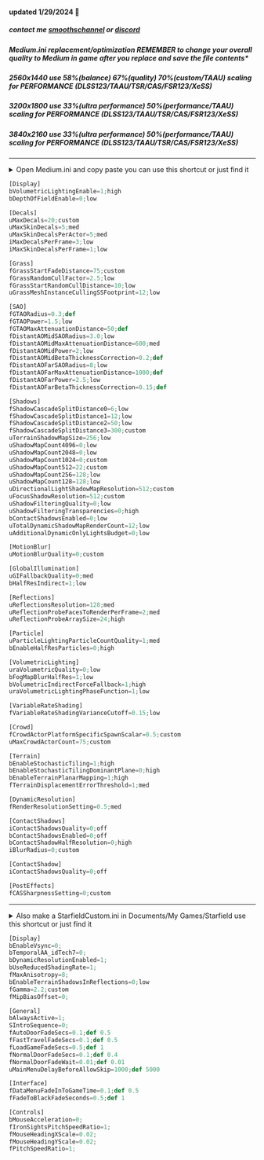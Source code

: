 #### updated 1/29/2024 💫

##### contact me [smoothschannel](https://twitch.tv/smoothschannel) or [discord](https://discord.gg/tDZT7QSx8m)

##### Medium.ini replacement/optimization REMEMBER to change your overall quality to Medium in game after you replace and save the file contents*

##### 2560x1440 use 58%(balance) 67%(quality) 70%(custom/TAAU) scaling for PERFORMANCE (DLSS123/TAAU/TSR/CAS/FSR123/XeSS)

##### 3200x1800 use 33%(ultra performance) 50%(performance/TAAU) scaling for PERFORMANCE (DLSS123/TAAU/TSR/CAS/FSR123/XeSS)

##### 3840x2160 use 33%(ultra performance) 50%(performance/TAAU) scaling for PERFORMANCE (DLSS123/TAAU/TSR/CAS/FSR123/XeSS)

---

<details><summary>Open Medium.ini and copy paste you can use this shortcut or just find it</summary>
<p>
press <kbd>⊞ Win+R</kbd> then type cmd
<br>
specify the drive you have Starfield installed C: G: I: X: S: and copy paste
<br>
start %windir%\explorer.exe “C:\SteamLibrary\steamapps\common\Starfield\Medium.ini”
</p>
</details>

```python
[Display]
bVolumetricLightingEnable=1;high
bDepthOfFieldEnable=0;low

[Decals]
uMaxDecals=20;custom
uMaxSkinDecals=5;med
uMaxSkinDecalsPerActor=5;med
iMaxDecalsPerFrame=3;low
iMaxSkinDecalsPerFrame=1;low

[Grass]
fGrassStartFadeDistance=75;custom
fGrassRandomCullFactor=2.5;low
fGrassStartRandomCullDistance=10;low
uGrassMeshInstanceCullingSSFootprint=12;low

[SAO]
fGTAORadius=0.3;def
fGTAOPower=1.5;low
fGTAOMaxAttenuationDistance=50;def
fDistantAOMidSAORadius=3.0;low
fDistantAOMidMaxAttenuationDistance=600;med
fDistantAOMidPower=2;low
fDistantAOMidBetaThicknessCorrection=0.2;def
fDistantAOFarSAORadius=8;low
fDistantAOFarMaxAttenuationDistance=1000;def
fDistantAOFarPower=2.5;low
fDistantAOFarBetaThicknessCorrection=0.15;def

[Shadows]
fShadowCascadeSplitDistance0=6;low
fShadowCascadeSplitDistance1=12;low
fShadowCascadeSplitDistance2=50;low
fShadowCascadeSplitDistance3=300;custom
uTerrainShadowMapSize=256;low
uShadowMapCount4096=0;low
uShadowMapCount2048=0;low
uShadowMapCount1024=0;custom
uShadowMapCount512=22;custom
uShadowMapCount256=128;low
uShadowMapCount128=128;low
uDirectionalLightShadowMapResolution=512;custom
uFocusShadowResolution=512;custom
uShadowFilteringQuality=0;low
uShadowFilteringTransparencies=0;high
bContactShadowsEnabled=0;low
uTotalDynamicShadowMapRenderCount=12;low
uAdditionalDynamicOnlyLightsBudget=0;low

[MotionBlur]
uMotionBlurQuality=0;custom

[GlobalIllumination]
uGIFallbackQuality=0;med
bHalfResIndirect=1;low

[Reflections]
uReflectionsResolution=128;med
uReflectionProbeFacesToRenderPerFrame=2;med
uReflectionProbeArraySize=24;high

[Particle]
uParticleLightingParticleCountQuality=1;med
bEnableHalfResParticles=0;high

[VolumetricLighting]
uraVolumetricQuality=0;low
bFogMapBlurHalfRes=1;low
bVolumetricIndirectForceFallback=1;high
uraVolumetricLightingPhaseFunction=1;low

[VariableRateShading]
fVariableRateShadingVarianceCutoff=0.15;low

[Crowd]
fCrowdActorPlatformSpecificSpawnScalar=0.5;custom
uMaxCrowdActorCount=75;custom

[Terrain]
bEnableStochasticTiling=1;high
bEnableStochasticTilingDominantPlane=0;high
bEnableTerrainPlanarMapping=1;high
fTerrainDisplacementErrorThreshold=1;med

[DynamicResolution]
fRenderResolutionSetting=0.5;med

[ContactShadows]
iContactShadowsQuality=0;off
bContactShadowsEnabled=0;off
bContactShadowHalfResolution=0;high
iBlurRadius=0;custom

[ContactShadow]
iContactShadowsQuality=0;off

[PostEffects]
fCASSharpnessSetting=0;custom
```

---

<details><summary>Also make a StarfieldCustom.ini in Documents/My Games/Starfield use this shortcut or just find it</summary>
<p>
press <kbd>⊞ Win+R</kbd> then copy paste
<br>
%USERPROFILE%/Documents/My Games/Starfield
<br>
</p>
</details>

```python
[Display]
bEnableVsync=0;
bTemporalAA_idTech7=0;
bDynamicResolutionEnabled=1;
bUseReducedShadingRate=1;
fMaxAnisotropy=8;
bEnableTerrainShadowsInReflections=0;low
fGamma=2.2;custom
fMipBiasOffset=0;

[General]
bAlwaysActive=1;
SIntroSequence=0;
fAutoDoorFadeSecs=0.1;def 0.5
fFastTravelFadeSecs=0.1;def 0.5
fLoadGameFadeSecs=0.5;def 1
fNormalDoorFadeSecs=0.1;def 0.4
fNormalDoorFadeWait=0.01;def 0.01
uMainMenuDelayBeforeAllowSkip=1000;def 5000

[Interface]
fDataMenuFadeInToGameTime=0.1;def 0.5
fFadeToBlackFadeSeconds=0.5;def 1

[Controls]
bMouseAcceleration=0;
fIronSightsPitchSpeedRatio=1;
fMouseHeadingXScale=0.02;
fMouseHeadingYScale=0.02;
fPitchSpeedRatio=1;
```
